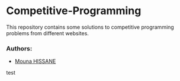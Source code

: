 # Competitive-Programming
This repository contains some solutions to competitive programming problems from different websites.

### Authors:

- [Mouna HISSANE](https://www.linkedin.com/in/mouna-hissane-48821b176/)

test

